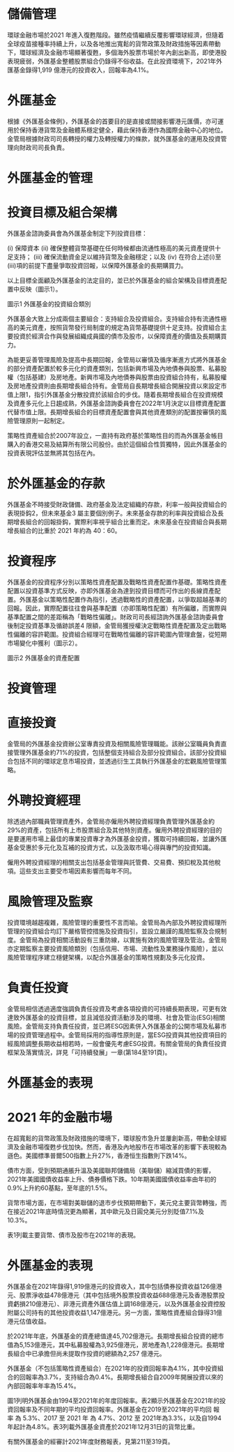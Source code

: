 # 儲備管理

環球金融市場於2021 年進入復甦階段。雖然疫情繼續反覆影響環球經濟，但隨着全球疫苗接種率持續上升，以及各地推出寬鬆的貨幣政策及財政措施等因素帶動下，環球經濟及金融市場顯著復甦，多個海外股票市場於年內創出新高，即使港股表現疲弱，外匯基金整體股票組合仍錄得不俗收益。在此投資環境下，2021年外匯基金錄得1,919 億港元的投資收入，回報率為4.1%。

# 外匯基金

根據《外匯基金條例》，外匯基金的首要目的是直接或間接影響港元匯價，亦可運用於保持香港貨幣及金融體系穩定健全，藉此保持香港作為國際金融中心的地位。金管局根據財政司司長轉授的權力及轉授權力的條款，就外匯基金的運用及投資管理向財政司司長負責。

# 外匯基金的管理

# 投資目標及組合架構

外匯基金諮詢委員會為外匯基金制定下列投資目標：

(i) 保障資本
(ii) 確保整體貨幣基礎在任何時候都由流通性極高的美元資產提供十足支持；
(iii) 確保流動資金足以維持貨幣及金融穩定；以及
(iv) 在符合上述(i)至(iii)項的前提下盡量爭取投資回報，以保障外匯基金的長期購買力。

以上目標全面顧及外匯基金的法定目的，並已於外匯基金的組合架構及目標資產配置中反映（圖示1）。

圖示1 外匯基金的投資組合類別

外匯基金大致上分成兩個主要組合：支持組合及投資組合。支持組合持有流通性極高的美元資產，按照貨幣發行局制度的規定為貨幣基礎提供十足支持。投資組合主要投資於經濟合作與發展組織成員國的債市及股市，以保障資產的價值及長期購買力。

為能更妥善管理風險及提高中長期回報，金管局以審慎及循序漸進方式將外匯基金的部分資產配置於較多元化的資產類別，包括新興巿場及內地債券與股票、私募股權（包括基建）及房地產。新興巿場及內地債券與股票由投資組合持有，私募股權及房地產投資則由長期增長組合持有。金管局自長期增長組合開展投資以來設定市值上限1，指引外匯基金分散投資於該組合的步伐。隨着長期增長組合在投資規模及資產多元化上日趨成熟，外匯基金諮詢委員會在2022年1月決定以目標資產配置代替市值上限。長期增長組合的目標資產配置會與其他資產類別的配置按審慎的風險管理原則一起制定。

策略性資產組合於2007年設立，一直持有政府基於策略性目的而為外匯基金帳目購入的香港交易及結算所有限公司股份。由於這個組合性質獨特，因此外匯基金的投資表現評估並無將其包括在內。

# 於外匯基金的存款

外匯基金不時接受財政儲備、政府基金及法定組織的存款，利率一般與投資組合的表現掛鈎2，但未來基金3 屬主要個別例子。未來基金存款的利率與投資組合及長期增長組合的回報掛鈎，實際利率視乎組合比重而定。未來基金在投資組合與長期增長組合的比重於 2021 年約為 40：60。

# 投資程序

外匯基金的投資程序分別以策略性資產配置及戰略性資產配置作基礎。策略性資產配置以投資基準方式反映，亦即外匯基金為達到投資目標而可作出的長線資產配置。外匯基金以策略性配置作為指引，透過戰略性的資產配置，以爭取超越基準的回報。因此，實際配置往往會與基準配置（亦即策略性配置）有所偏離，而實際與基準配置之間的差距稱為「戰略性偏離」。財政司司長經諮詢外匯基金諮詢委員會後制定投資基準及循跡誤差4 限額，金管局獲授權決定戰略性資產配置及定出戰略性偏離的容許範圍。投資組合經理可在戰略性偏離的容許範圍內管理倉盤，從短期市場變化中獲利（圖示2）。

圖示2 外匯基金的資產配置

# 投資管理

# 直接投資

金管局的外匯基金投資辦公室專責投資及相關風險管理職能。該辦公室職員負責直接管理外匯基金約71%的投資，包括整個支持組合及部分投資組合。該部分投資組合包括不同的環球定息市場投資，並透過衍生工具執行外匯基金的宏觀風險管理策略。

# 外聘投資經理

除透過內部職員管理資產外，金管局亦僱用外聘投資經理負責管理外匯基金約29%的資產，包括所有上市股票組合及其他特別資產。僱用外聘投資經理的目的是要運用市場上最佳的專業投資專才為外匯基金投資，獲取可持續回報，並讓外匯基金受惠於多元化及互補的投資方式，以及汲取市場心得與專門的投資知識。

僱用外聘投資經理的相關支出包括基金管理與託管費、交易費、預扣稅及其他稅項。這些支出主要受市場因素影響而每年不同。

# 風險管理及監察

投資環境越趨複雜，風險管理的重要性不言而喻。金管局為內部及外聘投資經理所管理的投資組合均訂下嚴格管控措施及投資指引，並設立嚴謹的風險監察及合規制度。金管局為投資相關活動設有三重防線，以實施有效的風險管理及管治。金管局亦定期監察主要投資風險類別（包括信用、市場、流動性及業務操作風險），並以風險管理程序建立穩健架構，以配合外匯基金的策略性規劃及多元化投資。

# 負責任投資

金管局相信透過適度強調負責任投資及考慮各項投資的可持續長期表現，可更有效達致外匯基金的投資目標，並且減低投資活動涉及的環境、社會及管治(ESG)相關風險。金管局支持負責任投資，並已將ESG因素併入外匯基金的公開市場及私募市場的投資管理過程中。金管局採用的指導性原則是，當ESG投資與其他投資項目的經風險調整長期收益相若時，一般會優先考慮ESG投資。有關金管局的負責任投資框架及落實情況，詳見「可持續發展」一章(第184至191頁)。

# 外匯基金的表現

# 2021 年的金融市場

在超寬鬆的貨幣政策及財政措施的環境下，環球股市急升並屢創新高，帶動全球經濟及金融市場復甦步伐加快。然而，香港及內地股市在市場改革的影響下表現較為遜色。美國標準普爾500指數上升27%，香港恒生指數則下跌14%。

債市方面，受到預期通脹升溫及美國聯邦儲備局（美聯儲）縮減買債的影響，2021年美國國債收益率上升、債券價格下跌。10年期美國國債收益率由年初的0.9%上升約60基點，至年底的1.5%。

貨幣市場方面，在市場對美聯儲的退市步伐預期帶動下，美元兌主要貨幣轉強，而在接近2021年底時情況更為顯著，其中歐元及日圓兌美元分別貶值7.1%及 10.3%。

表1列載主要貨幣、債巿及股市在2021年的表現。

# 外匯基金的表現

外匯基金在2021年錄得1,919億港元的投資收入，其中包括債券投資收益126億港元、股票淨收益478億港元（其中包括境外股票投資收益688億港元及香港股票投資虧損210億港元）、非港元資產外匯估值上調168億港元，以及外匯基金投資控股附屬公司持有的其他投資收益1,147億港元。另一方面，策略性資產組合錄得31億港元估值收益。

於2021年年底，外匯基金的資產總值達45,702億港元。長期增長組合投資的總市值為5,153億港元，其中私募股權為3,925億港元，房地產為1,228億港元。長期增長組合中已承擔但尚未提取作投資的總額為2,257 億港元。

外匯基金（不包括策略性資產組合）在2021年的投資回報率為4.1%，其中投資組合的回報率為3.7%，支持組合為0.4%。長期增長組合自2009年開展投資以來的內部回報率年率為15.4%。

圖1列明外匯基金由1994至2021年的年度回報率。表2顯示外匯基金在2021年的投資回報率及不同年期的平均投資回報率。外匯基金在2019至2021年的平均回 報 率 為 5.3%、2017 至 2021 年 為 4.7%、2012 至 2021年為3.3%，以及自1994年起計為4.8%。表3列載外匯基金資產於2021年12月31日的貨幣比重。

有關外匯基金的經審計2021年度財務報表，見第211至319頁。
